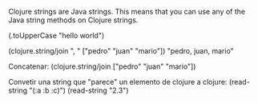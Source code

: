 Clojure strings are Java strings. This means that you can use any of the Java string methods on Clojure strings.

(.toUpperCase "hello world")

(clojure.string/join ", " ["pedro" "juan" "mario"])
"pedro, juan, mario"

Concatenar:
(clojure.string/join ["pedro" "juan" "mario"])



Convetir una string que "parece" un elemento de clojure a clojure:
(read-string "(:a :b :c)")
(read-string "2.3")

